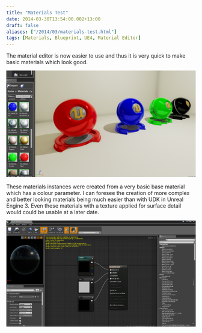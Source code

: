 ```yaml
---
title: "Materials Test"
date: 2014-03-30T13:54:00.002+13:00
draft: false
aliases: ["/2014/03/materials-test.html"]
tags: [Materials, Blueprint, UE4, Material Editor]
---
```


The material editor is now easier to use and thus it is very quick to make basic materials which look good.

![](materials-test.jpg)

These materials instances were created from a very basic base material which has a colour parameter. I can foresee the creation of more complex and better looking materials being much easier than with UDK in Unreal Engine 3. Even these materials with a texture applied for surface detail would could be usable at a later date.

![](matterials-editor.jpg)
